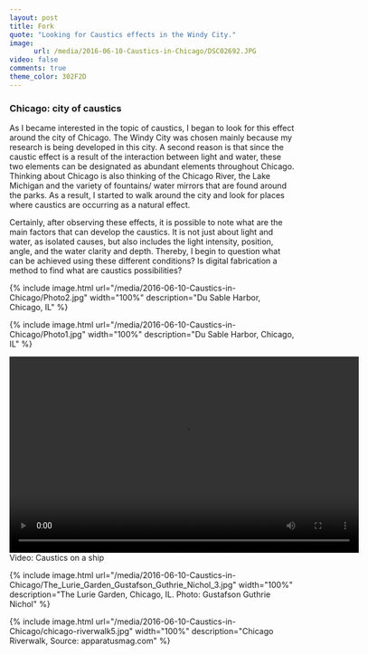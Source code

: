 ```yaml
---
layout: post
title: Fork
quote: "Looking for Caustics effects in the Windy City."
image:
      url: /media/2016-06-10-Caustics-in-Chicago/DSC02692.JPG
video: false
comments: true
theme_color: 302F2D
---
```


### Chicago: city of caustics

As I became interested in the topic of caustics, I began to look for this effect around the city of Chicago. The Windy City was chosen mainly because my research is being developed in this city. A second reason is that since the caustic effect is a result of the interaction between light and water, these two elements can be designated as abundant elements throughout Chicago. Thinking about Chicago is also thinking of the Chicago River, the Lake Michigan and the variety of fountains/ water mirrors that are found around the parks. As a result, I started to walk around the city and look for places where caustics are occurring as a natural effect. 

Certainly, after observing these effects, it is possible to note what are the main factors that can develop the caustics. It is not just about light and water, as isolated causes, but also includes the light intensity, position, angle, and the water clarity and depth. Thereby, I begin to question what can be achieved using these different conditions? Is digital fabrication a method to find what are caustics possibilities?




{% include image.html url="/media/2016-06-10-Caustics-in-Chicago/Photo2.jpg" width="100%" description="Du Sable Harbor, Chicago, IL" %}

{% include image.html url="/media/2016-06-10-Caustics-in-Chicago/Photo1.jpg" width="100%" description="Du Sable Harbor, Chicago, IL" %}


<video src="/media/2016-06-10-Caustics-in-Chicago/VídeoEditado.mp4" width="618" height="347" controls preload></video>
Video: Caustics on a ship


{% include image.html url="/media/2016-06-10-Caustics-in-Chicago/The_Lurie_Garden_Gustafson_Guthrie_Nichol_3.jpg" width="100%" description="The Lurie Garden, Chicago, IL. Photo: Gustafson Guthrie Nichol" %}

{% include image.html url="/media/2016-06-10-Caustics-in-Chicago/chicago-riverwalk5.jpg" width="100%" description="Chicago Riverwalk, Source: apparatusmag.com" %}
